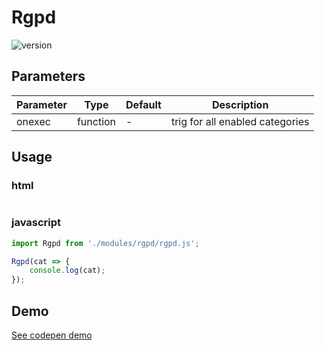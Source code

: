 
# Rgpd

![version](https://img.shields.io/github/manifest-json/v/Natjo/popin)



## Parameters
| Parameter | Type | Default | Description |
| ------ | ------ | ------ | ------ |
| onexec | function | - | trig for all enabled categories |


## Usage

### html
```html

```
### javascript
```javascript
import Rgpd from './modules/rgpd/rgpd.js';

Rgpd(cat => {
	console.log(cat);
});
```

## Demo
[See codepen demo](https://codepen.io/natjo/pen/EBrwZd?editors=1001)
